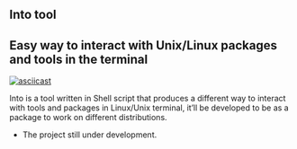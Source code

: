 Into tool
---------
Easy way to interact with Unix/Linux packages and tools in the terminal
-----------------------------------------------------------------------

[![asciicast](https://asciinema.org/a/owNcX5YMhggMgAGEYlbWezzpr.png)](https://asciinema.org/a/owNcX5YMhggMgAGEYlbWezzpr)

Into is a tool written in Shell script that produces a different way to interact with tools and packages in Linux/Unix terminal, it’ll be developed to be as a package to work on different distributions.

* The project still under development.
